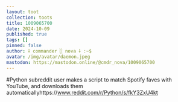 ```yaml
---
layout: toot
collection: toots
title: 1009065700
date: 2024-10-09
published: true
tags: []
pinned: false
author: ⸸ commander ░ nova ⸸ :~$
avatar: /img/avatar/daemon.jpeg
mastodon: https://mastodon.online/@cmdr_nova/1009065700
---
```


#Python subreddit user makes a script to match Spotify faves with YouTube, and downloads them automaticallyhttps://www.reddit.com/r/Python/s/fkY3ZxU4kt
